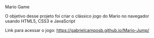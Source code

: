 Mario Game

O objetivo desse projeto foi criar o clássico jogo do Mario no navegador usando HTML5, CSS3 e JavaScript

Link para acessar o jogo: https://gabrielcamposb.github.io/Mario-Jump/
